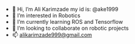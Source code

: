 - 👋 Hi, I’m Ali Karimzade my id is: @ake1999
- 👀 I’m interested in Robotics
- 🌱 I’m currently learning ROS and Tensorflow
- 💞️ I’m looking to collaborate on robotic projects
- 📫 alikarimzade999@gmail.com

<!---
ake1999/ake1999 is a ✨ special ✨ repository because its `README.md` (this file) appears on your GitHub profile.
You can click the Preview link to take a look at your changes.
--->
